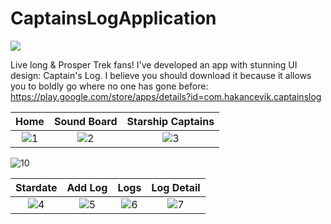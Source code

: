 # CaptainsLogApplication
 <div id="top"></div>
<a href="https://www.android.com"><img src="https://img.shields.io/badge/Android-02303A.svg?style=for-the-badge&logo=android&logoColor=dark"></a>

Live long & Prosper Trek fans! I've developed an app with stunning UI design: Captain's Log. I believe you should download it because it allows you to boldly go where no one has gone before: https://play.google.com/store/apps/details?id=com.hakancevik.captainslog

| Home | Sound Board | Starship Captains
|:-:|:-:|:-:|
| ![1]([https://github.com/Cevik10/CaptainsLogApplication/assets/100142322/4139d2d5-5e01-4994-85b4-96c24c24ab13](https://github.com/user-attachments/assets/a571ade5-f0fd-4c46-96f9-699c67a836c4))| ![2](https://github.com/Cevik10/CaptainsLogApplication/assets/100142322/c701c852-6f1f-482b-b624-c6f4cc9081e0)| ![3](https://github.com/Cevik10/CaptainsLogApplication/assets/100142322/77764ce3-71c6-4bfd-9d0c-f850d2a58a10)

![10](https://github.com/user-attachments/assets/49dd1b43-babe-4a06-b17d-6a4578f2c3f8)

| Stardate | Add Log | Logs | Log Detail
|:-:|:-:|:-:|:-:|
![4](https://github.com/Cevik10/CaptainsLogApplication/assets/100142322/f010eef1-755b-49cd-a969-23826d83cfb6) | ![5](https://github.com/Cevik10/CaptainsLogApplication/assets/100142322/9c91511c-8bca-48d5-97fc-7eef204b236f) | ![6](https://github.com/Cevik10/CaptainsLogApplication/assets/100142322/200f5833-17b0-44e3-a5ec-60d3b0829625) | ![7](https://github.com/Cevik10/CaptainsLogApplication/assets/100142322/de17b307-ced0-4e17-ab64-2d11a921b89b)

